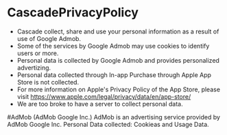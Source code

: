 # CascadePrivacyPolicy
- Cascade collect, share and use your personal information as a result of use of Google Admob.
- Some of the services by Google Admob may use cookies to identify users or more.
- Personal data is collected by Google Admob and provides personalized advertizing.
- Personal data collected through In-app Purchase through Apple App Store is not collected.
- For more information on Apple's Privacy Policy of the App Store, please visit https://www.apple.com/legal/privacy/data/en/app-store/
- We are too broke to have a server to collect personal data.

  
#AdMob (AdMob Google Inc.)
AdMob is an advertising service provided by AdMob Google Inc.
Personal Data collected: Cookieas and Usage Data.
